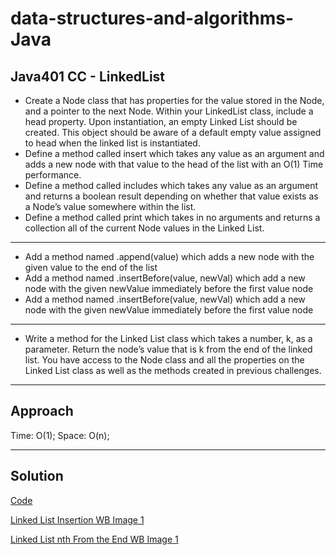 # data-structures-and-algorithms-Java
## Java401 CC - LinkedList

* Create a Node class that has properties for the value stored in the Node, and a pointer to the next Node.
Within your LinkedList class, include a head property. Upon instantiation, an empty Linked List should be created.
This object should be aware of a default empty value assigned to head when the linked list is instantiated.
* Define a method called insert which takes any value as an argument and adds a new node with that value to the head of the list with an O(1) Time performance.
* Define a method called includes which takes any value as an argument and returns a boolean result depending on whether that value exists as a Node’s value somewhere within the list.
* Define a method called print which takes in no arguments and returns a collection all of the current Node values in the Linked List.
***
* Add a method named .append(value) which adds a new node with the given value to the end of the list
* Add a method named .insertBefore(value, newVal) which add a new node with the given newValue immediately before the first value node
* Add a method named .insertBefore(value, newVal) which add a new node with the given newValue immediately before the first value node
***
* Write a method for the Linked List class which takes a number, k, as a parameter. Return the node’s value that is k from the end of the linked list. You have access to the Node class and all the properties on the Linked List class as well as the methods created in previous challenges.
***
## Approach

Time: O(1);
Space: O(n);

***
## Solution

[Code](https://github.com/KKetter/CodeChallenge-Repo/blob/LinkedList/DSA%20401%20JAVA/src/main/java/DSA/JAVA/linkedList/LinkedList.java)

[Linked List Insertion WB Image 1](https://github.com/KKetter/CodeChallenge-Repo/blob/ll_insertion/assets/linkedListInsertion1.jpg)

[Linked List nth From the End WB Image 1](https://github.com/KKetter/CodeChallenge-Repo/blob/ll_insertion/assets/linkedListnthFromTheEnd1.jpg)